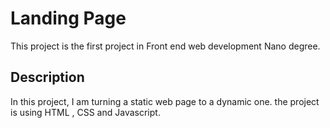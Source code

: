 # Landing Page

This project is the first project in Front end web development Nano degree.

## Description

In this project, I am turning a static web page to a dynamic one.
the project is using HTML , CSS and Javascript.
